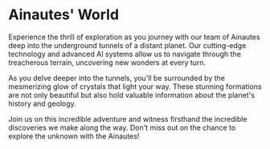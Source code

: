 <!--
Write me markdown content of website with wallpaper:

"Ainautes exploring a vast network of tunnels beneath the surface of a distant planet, with glowing crystals all around them."

The header of the page should not be copy of the text but rather a real content of the website which is using this wallpaper.
-->

<!--font:Montserrat-->

# Ainautes' World

Experience the thrill of exploration as you journey with our team of Ainautes deep into the underground tunnels of a distant planet. Our cutting-edge technology and advanced AI systems allow us to navigate through the treacherous terrain, uncovering new wonders at every turn.

As you delve deeper into the tunnels, you'll be surrounded by the mesmerizing glow of crystals that light your way. These stunning formations are not only beautiful but also hold valuable information about the planet's history and geology.

Join us on this incredible adventure and witness firsthand the incredible discoveries we make along the way. Don't miss out on the chance to explore the unknown with the Ainautes!
